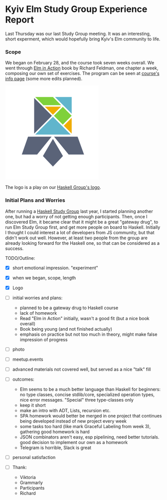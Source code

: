 # Kyiv Elm Study Group Experience Report

Last Thursday was our last Study Group meeting. It was an interesting, short experment, which would hopefully bring Kyiv's Elm community to life.

### Scope

We began on February 28, and the course took seven weeks overall. We went through [Elm in Action](https://www.manning.com/books/elm-in-action) book by Richard Feldman, one chapter a week, composing our own set of exercises. The program can be seen at [course's info page](https://github.com/KyivHaskell/elm-study-group#%D1%80%D0%BE%D0%B7%D0%BA%D0%BB%D0%B0%D0%B4) (some more edits planned).

![KyivElm](./elm-study-group/KyivElm.png)

The logo is a play on our [Haskell Group's logo](https://k-bx.github.io/articles/Kyiv-Haskell-Study-Group-Experience-Report.html).

### Initial Plans and Worries

After running a [Haskell Study Group](https://k-bx.github.io/articles/Kyiv-Haskell-Study-Group-Experience-Report.html) last year, I started planning another one, but had a worry of not getting enough participants. Then, once I discovered Elm, it became clear that it might be a great "gateway drug", to run Elm Study Group first, and get more people on board to Haskell. Initially I thought I could interest a lot of developers from JS community, but that didn't work out well. However, at least two people from the group are already looking forward for the Haskell one, so that can be considered as a success.



TODO/Outline:

- [x] short emotional impression. "experiment"

- [x] when we began, scope, length
- [x] Logo
- [ ] initial worries and plans:
  - planned to be a gateway drug to Haskell course
  - lack of homework
  - Read "Elm in Action" initially, wasn't a good fit (but a nice book overall)
  - Book being young (and not finished actually)
  - emphasis on practice but not too much in theory, might make false impression of progress
- [ ] photo
- [ ] meetup.events
- [ ] advanced materials not covered well, but served as a nice "talk" fill
- [ ] outcomes:
  - Elm seems to be a much better language than Haskell for beginners: no type classes, concise stdlib/core, specialized operation types, nice error messages. "Special" three type-classes only
  - keep it short
  - make an intro with ADT, Lists, recursion etc.
  - SPA homework would better be merged in one project that continues being developed instead of new project every week
  - some tasks too hard (like mark Graceful Labeling from week 3), gathering good homework is hard
  - JSON combinators aren't easy, esp pipelining, need better tutorials. good decision to implement our own as a homework
  - Telegram is horrible, Slack is great
- [ ] personal satisfaction
- [ ] Thank:
  - Viktoria
  - Grammarly
  - Participants
  - Richard



